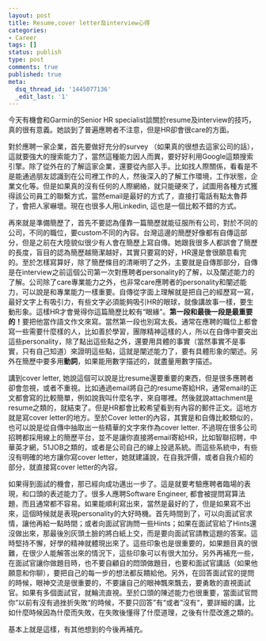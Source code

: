 ```yaml
---
layout: post
title: Resume,cover letter及interview心得
categories:
- Career
tags: []
status: publish
type: post
comments: true
published: true
meta:
  dsq_thread_id: '1445077136'
  _edit_last: '1'
---
```

今天有機會和Garmin的Senior HR specialist談關於resume及interview的技巧，真的很有意義。她談到了普遍應聘者不注意，但是HR卻會很care的方面。

對於應聘一家企業，首先要做好充分的survey （如果真的很想去這家公司的話），這就要強大的搜索能力了，當然這種能力因人而異，要好好利用Google這類搜索引擎。除了從外在的了解這家企業，還要從內部入手。比如找人際關係，看看是不是能通過朋友認識到在公司裡工作的人，然後深入的了解工作環境，工作狀態，企業文化等。但是如果真的沒有任何的人際網絡，就只能硬來了，試圖用各種方式獲得該公司員工的聯繫方式，當然email是最好的方式了，直接打電話有點太魯莽了，會把人家嚇壞。現在也很多人用Linkedin, 這也是一個比較不錯的方式。

再來就是準備簡歷了，首先不要認為僅靠一篇簡歷就能征服所有公司，對於不同的公司，不同的職位，要custom不同的內容。台灣這邊的簡歷好像都有自傳這部分，但是之前在大陸貌似很少有人會在簡歷上寫自傳。她跟我很多人都誤會了簡歷的長度，盲目的認為簡歷越簡潔越好，其實只要寫的好，HR還是會很願意看完的。至於怎樣寫算好，除了簡歷條目的清晰明了之外，主要就是自傳那部分，自傳是在interview之前這個公司第一次對應聘者personality的了解，以及闡述能力的了解。公司除了care專業能力之外，也非常care應聘者的personality和闡述能力，可以說是和專業能力一樣重要。自傳從字面上理解就是把自己的經歷寫一寫，最好文字上有吸引力，有些文字必須能夠吸引HR的眼球，就像講故事一樣，要生動形象。這樣HR才會覺得你這篇簡歷比較有“眼緣”。<strong>第一段和最後一段是最重要的！</strong>要把他當作語文作文來寫。當然第一段也別寫太長。通常在應聘的職位上都會寫一些需要什麼樣的人，比如善於學習，團隊精神這樣的人，所以在自傳中要突出這些personality，除了點出這些點之外，還要用具體的事實（當然事實不是事實，只有自己知道）來證明這些點，這就是闡述能力了，要有具體形象的闡述。另外在簡歷中要多用<strong>動詞</strong>，如果能用數字描述的，就盡量用數字描述。

講到cover letter, 她說這個可以說是比resume還要重要的東西，但是很多應聘者卻會忽視，或者不重視。比如通過email將自己的resume寄給HR，通常email的正文都會寫的比較簡單，例如說我叫什麼名字，來自哪裡。然後就說attachment是resume之類的，就結束了。但是HR都會比較希望看到有內容的郵件正文。這地方就是寫cover letter的地方。至於Cover letter的內容，其實是和自傳比較類似的，也可以說是從自傳中抽取出一些精華的文字來作為cover letter. 不過現在很多公司招聘都採用線上的簡歷平台，並不是讓你直接將email寄給HR，比如智聯招聘，中華英才網，51JOB之類的，或者是公司自己的線上投遞系統。而這些系統中，有些沒有明確的地方讓你寫cover letter，她就建議說，在自我評價，或者自我介紹的部分，就直接寫cover letter的內容。

如果得到面試的機會，那已經向成功邁出一步了。這是就要考驗應聘者臨場的表現，和口頭的表述能力了。很多人應聘Software Engineer, 都會被提問寫算法題，而且通常都不容易。如果能順利寫出來，當然是最好的了，但是如果寫不出來，這個時候就是表現personality的大好時機。首先時間到了，可以向面試官求情，讓他再給一點時間；或者向面試官詢問一些Hints；如果在面試官給了Hints還沒做出來，那最後別灰頭土臉的將白紙上交，而是要向面試官請教這題的答案。這時堅持不懈，好學的精神就體現出來了。這些印象也是很重要的，如果題目真的很難，在很少人能解答出來的情況下，這些印象可以有很大加分。另外再補充一些，在面試官讓你做題目時，也不要自顧自的悶頭做題目，也要和面試官講話（如果他願意和你聊），要把自己的每一步的想法都反饋給他。另外，在回答面試官的提問的時候，眼神交流是很重要的，不要讓自己的眼神飄來飄去，要勇敢的直視面試官。如果有多個面試官，就輪流直視。至於口頭的陳述能力也很重要，當面試官問你”以前有沒有過挫折失敗“的時候，不要只回答”有“或者”沒有“，要詳細的講，比如什麼時候因為什麼而失敗，在失敗後懂得了什麼道理，之後有什麼改進之類的。

基本上就是這樣，有其他想到的今後再補充。

&nbsp;

&nbsp;
